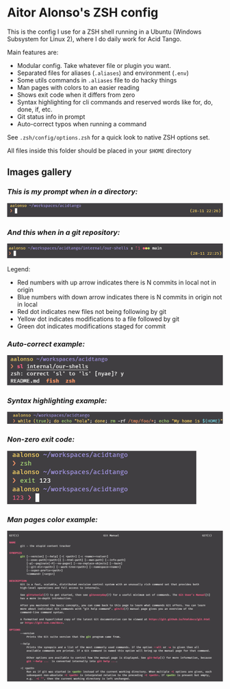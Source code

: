 # Aitor Alonso's ZSH config

This is the config I use for a ZSH shell running in a Ubuntu (Windows Subsystem for Linux 2), where I do daily work for Acid Tango.

Main features are:

- Modular config. Take whatever file or plugin you want.
- Separated files for aliases (`.aliases`) and environment (`.env`)
- Some utils commands in `.aliases` file to do hacky things
- Man pages with colors to an easier reading
- Shows exit code when it differs from zero
- Syntax highlighting for cli commands and reserved words like for, do, done, if, etc.
- Git status info in prompt
- Auto-correct typos when running a command

See `.zsh/config/options.zsh` for a quick look to native ZSH options set.

All files inside this folder should be placed in your `$HOME` directory

## Images gallery

### _This is my prompt when in a directory:_

![image](.readme-images/dir.png)

### _And this when in a git repository:_

![image](.readme-images/git.png)

Legend:
- Red numbers with up arrow indicates there is N commits in local not in origin
- Blue numbers with down arrow indicates there is N commits in origin not in local
- Red dot indicates new files not being following by git
- Yellow dot indicates modifications to a file followed by git
- Green dot indicates modifications staged for commit

### _Auto-correct example:_

![image](.readme-images/auto-correct.png)

### _Syntax highlighting example:_

![image](.readme-images/syntax.png)

### _Non-zero exit code:_

![image](.readme-images/exit.png)

### _Man pages color example:_

![image](.readme-images/man.png)
